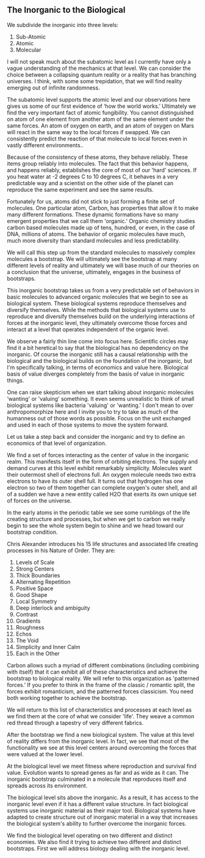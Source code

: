 
## The Inorganic to the Biological

We subdivide the inorganic into three levels:

1. Sub-Atomic
2. Atomic
3. Molecular

I will not speak much about the subatomic level as I currently have only a vague understanding of the mechanics at that level. We can consider the choice between a collapsing quantum reality or a reality that has branching universes. I think, with some some trepidation, that we will find reality emerging out of infinite randomness.

The subatomic level supports the atomic level and our observations here gives us some of our first evidence of ‘how the world works.’ Ultimately we find the very important fact of atomic fungibility. You cannot distinguished on atom of one element from another atom of the same element under the same forces. An atom of oxygen on earth, and an atom of oxygen on Mars will react in the same way to the local forces if swapped. We can consistently predict the reaction of that molecule to local forces even in vastly different environments..

Because of the consistency of these atoms, they behave reliably. These items group reliably into molecules.  The fact that this behavior happens, and happens reliably, establishes the core of most of our 'hard' sciences. If you heat water at -2 degrees C to 10 degrees C, it behaves in a very predictable way and a scientist on the other side of the planet can reproduce the same experiment and see the same results.

Fortunately for us, atoms did not stick to just forming a finite set of molecules. One particular atom, Carbon, has properties that allow it to make many different formations. These dynamic formations have so many emergent properties that we call them 'organic.' Organic chemistry studies carbon based molecules made up of tens, hundred, or even, in the case of DNA, millions of atoms. The behavior of organic molecules have much, much more diversity than standard molecules and less predictability.

We will call this step up from the standard molecules to massively complex molecules a bootstrap. We will ultimately see the bootstrap at many different levels of reality and ultimately we will base much of our theories on a conclusion that the universe, ultimately, engages in the business of bootstraps.

This inorganic bootstrap takes us from a very predictable set of behaviors in basic molecules to advanced organic molecules that we begin to see as biological system. These biological systems reproduce themselves and diversify themselves. While the methods that biological systems use to reproduce and diversify themselves build on the underlying interactions of forces at the inorganic level, they ultimately overcome those forces and interact at a level that operates independent of the organic level.

We observe a fairly thin line come into focus here. Scientific circles may find it a bit heretical to say that the biological has no dependency on the inorganic. Of course the inorganic still has a causal relationship with the biological and the biological builds on the foundation of the inorganic, but I'm specifically talking, in terms of economics and value here. Biological basis of value diverges completely from the basis of value in inorganic things.

One can raise skepticism when we start talking about  inorganic molecules ‘wanting' or 'valuing' something. It even seems unrealistic to think of small biological systems like bacteria 'valuing' or 'wanting.' I don't mean to over anthropomorphize here and I invite you to try to take as much of the humanness out of those words as possible. Focus on the unit exchanged and used in each of those systems to move the system forward.

Let us take a step back and consider the inorganic and try to define an economics of that level of organization.

We find a set of forces interacting as the center of value in the inorganic realm. This manifests itself in the form of orbiting electrons. The supply and demand curves at this level exhibit remarkably simplicity. Molecules want their outermost shell of electrons  full. An oxygen molecule needs two extra electrons to have its outer shell full. It turns out that hydrogen has one electron so two of them together can complete oxygen's outer shell, and all of a sudden we have a new entity called H2O that exerts its own unique set of forces on the universe.

In the early atoms in the periodic table we see some rumblings of the life creating structure and processes, but when we get to carbon we really begin to see the whole system begin to shine and we head toward our bootstrap condition.

Chris Alexander introduces his 15 life structures and associated life creating processes in his Nature of Order. They are:

1. Levels of Scale
2. Strong Centers
3. Thick Boundaries
4. Alternating Repetition
5. Positive Space
6. Good Shape
7. Local Symmetry
8. Deep interlock and ambiguity
9. Contrast
10. Gradients
11. Roughness
12. Echos
13. The Void
14. Simplicity and Inner Calm
15. Each in the Other

Carbon allows such a myriad of different combinations (including combining with itself) that it can exhibit all of these characteristics and achieve the bootstrap to biological reality. We will refer to this organization as 'patterned forces.' If you prefer to think in the frame of the classic / romantic split, the forces exhibit romanticism, and the patterned forces classicism. You need both working together to achieve the bootstrap.

We will return to this list of characteristics and processes at each level as we find them at the core of what we consider 'life'. They weave a common red thread through a tapestry of very different fabrics.

After the bootstrap we find a new biological system. The value at this level of reality differs from the inorganic level. In fact, we see that most of the functionality we see at this level centers around overcoming the forces that were valued at the lower level.

At the biological level we meet fitness where reproduction and survival find value. Evolution wants to spread genes as far and as wide as it can. The inorganic bootstrap culminated in a molecule that reproduces itself and spreads across its environment.

The biological level sits above the inorganic. As a result, it has access to the inorganic level even if it has a different value structure. In fact biological systems use inorganic material as their major tool. Biological systems have adapted to create structure out of inorganic material in a way that increases the biological system's ability to further overcome the inorganic forces.

We find the biological level operating on two different and distinct economies. We also find it trying to achieve two different and distinct bootstraps. First we will address biology dealing with the inorganic level.

